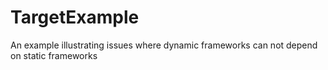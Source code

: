 # TargetExample
An example illustrating issues where dynamic frameworks can not depend on static frameworks
